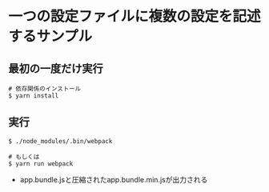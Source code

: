 # 一つの設定ファイルに複数の設定を記述するサンプル

## 最初の一度だけ実行

```console
# 依存関係のインストール
$ yarn install
```

## 実行

```console
$ ./node_modules/.bin/webpack

# もしくは
$ yarn run webpack
```

- app.bundle.jsと圧縮されたapp.bundle.min.jsが出力される

